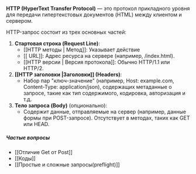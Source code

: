 
**HTTP (HyperText Transfer Protocol)** — это протокол прикладного уровня для передачи гипертекстовых документов (HTML) между клиентом и сервером.

HTTP-запрос состоит из трех основных частей:
1. **Стартовая строка (Request Line)**:
    - [[HTTP методы | Метод]]: Указывает действие 
    - [[ URL]]: Адрес ресурса на сервере (например, /index.html).
    - [[HTTP версии | Версия протокола]]: Обычно HTTP/1.1 или HTTP/2.
2. **[[HTTP заголовки |Заголовки]] (Headers)**:
    - Набор пар "ключ-значение" (например, Host: example.com, Content-Type: application/json), содержащих метаданные о запросе, такие как тип содержимого, кодировка, авторизация и т.д.
3. **Тело запроса (Body)** (опционально):
    - Содержит данные, отправляемые на сервер (например, данные формы при POST-запросе). Отсутствует в методах, таких как GET или HEAD.

##### Частые вопросы

- [[Отличие Get от Post]]
- [[Коды]]
- [[Простые и сложные запросы(preflight)]]